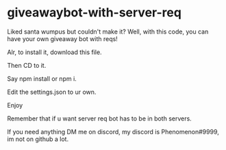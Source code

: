 # giveawaybot-with-server-req
Liked santa wumpus but couldn't make it? Well, with this code, you can have your own giveaway bot with reqs!


Alr, to install it, download this file.

Then CD to it.

Say npm install or npm i.

Edit the settings.json to ur own.

Enjoy

Remember that if u want server req bot has to be in both servers.

If you need anything DM me on discord, my discord is Phenomenon#9999, im not on github a lot.

